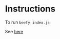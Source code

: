 # Instructions

To run `beefy index.js`

See [here](http://dry.ly/data-visualization-with-javascript-without-d3)